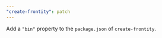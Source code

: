```yaml
---
"create-frontity": patch
---
```


Add a `"bin"` property to the `package.json` of `create-frontity`.
